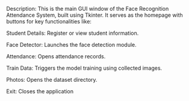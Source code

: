 Description:
This is the main GUI window of the Face Recognition Attendance System, built using Tkinter. It serves as the homepage with buttons for key functionalities like:

Student Details: Register or view student information.

Face Detector: Launches the face detection module.

Attendance: Opens attendance records.

Train Data: Triggers the model training using collected images.

Photos: Opens the dataset directory.

Exit: Closes the application
